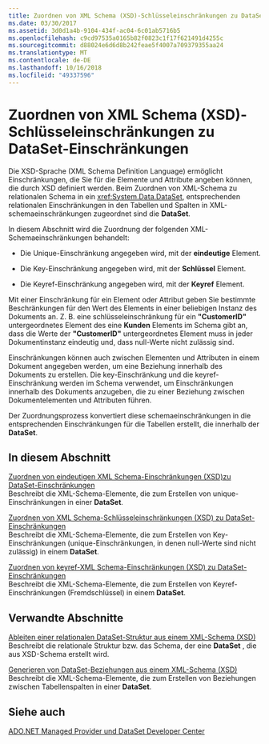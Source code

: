```yaml
---
title: Zuordnen von XML Schema (XSD)-Schlüsseleinschränkungen zu DataSet-Einschränkungen
ms.date: 03/30/2017
ms.assetid: 3d0d1a4b-9104-434f-ac04-6c01ab5716b5
ms.openlocfilehash: c9cd97535a0165b82f0823c1f17f621491d4255c
ms.sourcegitcommit: d88024e6d6d8b242feae5f4007a709379355aa24
ms.translationtype: MT
ms.contentlocale: de-DE
ms.lasthandoff: 10/16/2018
ms.locfileid: "49337596"
---
```

# <a name="mapping-xml-schema-xsd-constraints-to-dataset-constraints"></a>Zuordnen von XML Schema (XSD)-Schlüsseleinschränkungen zu DataSet-Einschränkungen
Die XSD-Sprache (XML Schema Definition Language) ermöglicht Einschränkungen, die Sie für die Elemente und Attribute angeben können, die durch XSD definiert werden. Beim Zuordnen von XML-Schema zu relationalen Schema in ein <xref:System.Data.DataSet>, entsprechenden relationalen Einschränkungen in den Tabellen und Spalten in XML-schemaeinschränkungen zugeordnet sind die **DataSet**.  
  
 In diesem Abschnitt wird die Zuordnung der folgenden XML-Schemaeinschränkungen behandelt:  
  
-   Die Unique-Einschränkung angegeben wird, mit der **eindeutige** Element.  
  
-   Die Key-Einschränkung angegeben wird, mit der **Schlüssel** Element.  
  
-   Die Keyref-Einschränkung angegeben wird, mit der **Keyref** Element.  
  
 Mit einer Einschränkung für ein Element oder Attribut geben Sie bestimmte Beschränkungen für den Wert des Elements in einer beliebigen Instanz des Dokuments an. Z. B. eine schlüsseleinschränkung für ein **"CustomerID"** untergeordnetes Element des eine **Kunden** Elements im Schema gibt an, dass die Werte der **"CustomerID"** untergeordnetes Element muss in jeder Dokumentinstanz eindeutig und, dass null-Werte nicht zulässig sind.  
  
 Einschränkungen können auch zwischen Elementen und Attributen in einem Dokument angegeben werden, um eine Beziehung innerhalb des Dokuments zu erstellen. Die key-Einschränkung und die keyref-Einschränkung werden im Schema verwendet, um Einschränkungen innerhalb des Dokuments anzugeben, die zu einer Beziehung zwischen Dokumentelementen und Attributen führen.  
  
 Der Zuordnungsprozess konvertiert diese schemaeinschränkungen in die entsprechenden Einschränkungen für die Tabellen erstellt, die innerhalb der **DataSet**.  
  
## <a name="in-this-section"></a>In diesem Abschnitt  
 [Zuordnen von eindeutigen XML Schema-Einschränkungen (XSD)zu DataSet-Einschränkungen](../../../../../docs/framework/data/adonet/dataset-datatable-dataview/map-unique-xml-schema-xsd-constraints-to-dataset-constraints.md)  
 Beschreibt die XML-Schema-Elemente, die zum Erstellen von unique-Einschränkungen in einer **DataSet**.  
  
 [Zuordnen von XML Schema-Schlüsseleinschränkungen (XSD) zu DataSet-Einschränkungen](../../../../../docs/framework/data/adonet/dataset-datatable-dataview/map-key-xml-schema-xsd-constraints-to-dataset-constraints.md)  
 Beschreibt die XML-Schema-Elemente, die zum Erstellen von Key-Einschränkungen (unique-Einschränkungen, in denen null-Werte sind nicht zulässig) in einem **DataSet**.  
  
 [Zuordnen von keyref-XML Schema-Einschränkungen (XSD) zu DataSet-Einschränkungen](../../../../../docs/framework/data/adonet/dataset-datatable-dataview/map-keyref-xml-schema-xsd-constraints-to-dataset-constraints.md)  
 Beschreibt die XML-Schema-Elemente, die zum Erstellen von Keyref-Einschränkungen (Fremdschlüssel) in einem **DataSet**.  
  
## <a name="related-sections"></a>Verwandte Abschnitte  
 [Ableiten einer relationalen DataSet-Struktur aus einem XML-Schema (XSD)](../../../../../docs/framework/data/adonet/dataset-datatable-dataview/deriving-dataset-relational-structure-from-xml-schema-xsd.md)  
 Beschreibt die relationale Struktur bzw. das Schema, der eine **DataSet** , die aus XSD-Schema erstellt wird.  
  
 [Generieren von DataSet-Beziehungen aus einem XML-Schema (XSD)](../../../../../docs/framework/data/adonet/dataset-datatable-dataview/generating-dataset-relations-from-xml-schema-xsd.md)  
 Beschreibt die XML-Schema-Elemente, die zum Erstellen von Beziehungen zwischen Tabellenspalten in einer **DataSet**.  
  
## <a name="see-also"></a>Siehe auch  
 [ADO.NET Managed Provider und DataSet Developer Center](https://go.microsoft.com/fwlink/?LinkId=217917)

